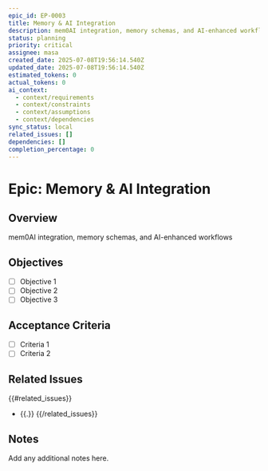 ```yaml
---
epic_id: EP-0003
title: Memory & AI Integration
description: mem0AI integration, memory schemas, and AI-enhanced workflows
status: planning
priority: critical
assignee: masa
created_date: 2025-07-08T19:56:14.540Z
updated_date: 2025-07-08T19:56:14.540Z
estimated_tokens: 0
actual_tokens: 0
ai_context:
  - context/requirements
  - context/constraints
  - context/assumptions
  - context/dependencies
sync_status: local
related_issues: []
dependencies: []
completion_percentage: 0
---
```


# Epic: Memory & AI Integration

## Overview
mem0AI integration, memory schemas, and AI-enhanced workflows

## Objectives
- [ ] Objective 1
- [ ] Objective 2
- [ ] Objective 3

## Acceptance Criteria
- [ ] Criteria 1
- [ ] Criteria 2

## Related Issues
{{#related_issues}}
- {{.}}
{{/related_issues}}

## Notes
Add any additional notes here.
